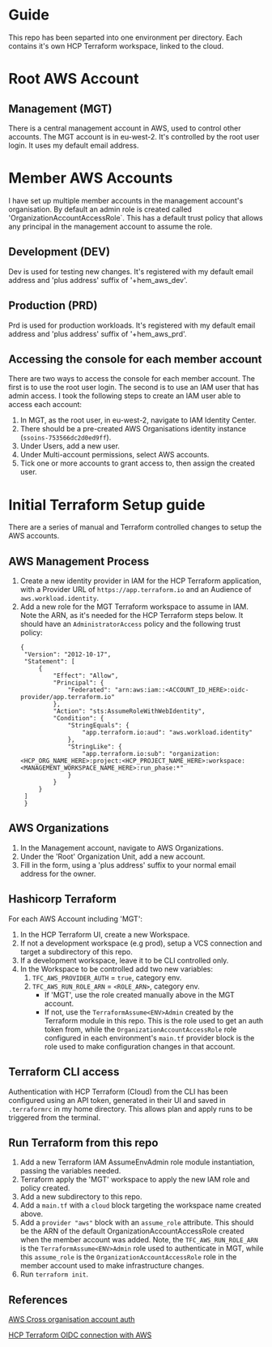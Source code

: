# Guide

This repo has been separted into one environment per directory. Each contains it's own HCP Terraform workspace, linked
to the cloud.

# Root AWS Account

## Management (MGT)
There is a central management account in AWS, used to control other accounts. The MGT account is in eu-west-2. It's
controlled by the root user login. It uses my default email address.

# Member AWS Accounts
I have set up multiple member accounts in the management account's organisation. By default an admin role is created
called 'OrganizationAccountAccessRole`. This has a default trust policy that allows any principal in the
management account to assume the role.

## Development (DEV)
Dev is used for testing new changes. It's registered with my default email address and 'plus address' suffix of
'+hem_aws_dev'.

## Production (PRD)
Prd is used for production workloads. It's registered with my default email address and 'plus address' suffix of
'+hem_aws_prd'.

## Accessing the console for each member account
There are two ways to access the console for each member account. The first is to use the root user login. The second
is to use an IAM user that has admin access. I took the following steps to create an IAM user able to access each
account:

1. In MGT, as the root user, in eu-west-2, navigate to IAM Identity Center.
2. There should be a pre-created AWS Organisations identity instance (`ssoins-753566dc2d0ed9ff`).
3. Under Users, add a new user.
4. Under Multi-account permissions, select AWS accounts.
5. Tick one or more accounts to grant access to, then assign the created user.

# Initial Terraform Setup guide
There are a series of manual and Terraform controlled changes to setup the AWS accounts.

## AWS Management Process
1. Create a new identity provider in IAM for the HCP Terraform application, with a Provider URL of
   `https://app.terraform.io` and an Audience of `aws.workload.identity`.
2. Add a new role for the MGT Terraform workspace to assume in IAM. Note the ARN, as it's needed for the HCP Terraform steps below. It should have an `AdministratorAccess` policy and the following trust policy:
   ```
   {
    "Version": "2012-10-17",
    "Statement": [
        {
            "Effect": "Allow",
            "Principal": {
                "Federated": "arn:aws:iam::<ACCOUNT_ID_HERE>:oidc-provider/app.terraform.io"
            },
            "Action": "sts:AssumeRoleWithWebIdentity",
            "Condition": {
                "StringEquals": {
                    "app.terraform.io:aud": "aws.workload.identity"
                },
                "StringLike": {
                    "app.terraform.io:sub": "organization:<HCP_ORG_NAME_HERE>:project:<HCP_PROJECT_NAME_HERE>:workspace:<MANAGEMENT_WORKSPACE_NAME_HERE>:run_phase:*"
                }
            }
        }
    ]
    }
    ```   

## AWS Organizations
1. In the Management account, navigate to AWS Organizations.
2. Under the 'Root' Organization Unit, add a new account.
3. Fill in the form, using a 'plus address' suffix to your normal email address for the owner.

## Hashicorp Terraform
For each AWS Account including 'MGT':
1. In the HCP Terraform UI, create a new Workspace.
2. If not a development workspace (e.g prod), setup a VCS connection and target a subdirectory of this repo.
3. If a development workspace, leave it to be CLI controlled only. 
4. In the Workspace to be controlled add two new variables:
   1. `TFC_AWS_PROVIDER_AUTH` = `true`, category env.
   2. `TFC_AWS_RUN_ROLE_ARN` = `<ROLE_ARN>`, category env.
      - If 'MGT', use the role created manually above in the MGT account.
      - If not, use the `TerraformAssume<ENV>Admin` created by the Terraform module in this repo. This is the role used to
        get an auth token from, while the `OrganizationAccountAccessRole` role configured in each environment's
        `main.tf` provider block is the role used to make configuration changes in that account.

## Terraform CLI access
Authentication with HCP Terraform (Cloud) from the CLI has been configured using an API token, generated in their UI and saved in
`.terraformrc` in my home directory. This allows plan and apply runs to be triggered from the terminal.

## Run Terraform from this repo
1. Add a new Terraform IAM AssumeEnvAdmin role module instantiation, passing the variables needed.
2. Terraform apply the 'MGT' workspace to apply the new IAM role and policy created.
3. Add a new subdirectory to this repo.
4. Add a `main.tf` with a `cloud` block targeting the workspace name created above.
5. Add a `provider "aws"` block with an `assume_role` attribute. This should be the ARN of the default
   OrganizationAccountAccessRole created when the member account was added. Note, the `TFC_AWS_RUN_ROLE_ARN` is the
   `TerraformAssume<ENV>Admin` role used to authenticate in MGT, while this `assume_role` is the
   `OrganizationAccountAccessRole` role in the member account used to make infrastructure changes.
6. Run `terraform init`.

## References
[AWS Cross organisation account auth](https://docs.aws.amazon.com/organizations/latest/userguide/orgs_manage_accounts_access-cross-account-role.html)

[HCP Terraform OIDC connection with AWS](https://aws.amazon.com/blogs/apn/simplify-and-secure-terraform-workflows-on-aws-with-dynamic-provider-credentials/)